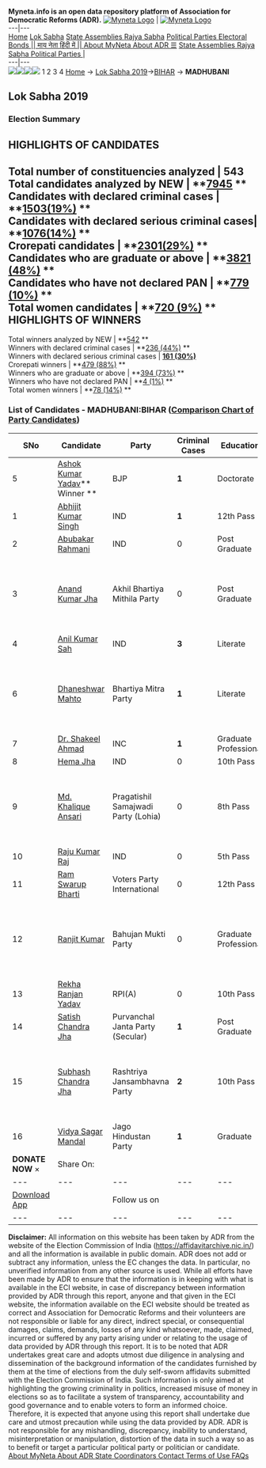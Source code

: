 **Myneta.info is an open data repository platform of Association for Democratic Reforms (ADR).**
[![Myneta Logo](https://www.myneta.info/lib/img/myneta-logo.png)](https://www.myneta.info/) | [![Myneta Logo](https://www.myneta.info/lib/img/adr-logo.png)](https://adrindia.org)  
---|---  
[Home](https://www.myneta.info/) [Lok Sabha](https://www.myneta.info/#ls "Lok Sabha") [ State Assemblies ](https://www.myneta.info/#sa "State Assemblies") [Rajya Sabha](https://www.myneta.info/#rs "Rajya Sabha") [Political Parties ](https://www.myneta.info/party "Political Parties") [ Electoral Bonds ](https://www.myneta.info/electoral_bonds "Electoral Bonds") [ || माय नेता हिंदी में || ](https://translate.google.co.in/translate?prev=hp&hl=en&js=y&u=www.myneta.info&sl=en&tl=hi&history_state0=) [ About MyNeta ](https://adrindia.org/content/about-myneta) [ About ADR ](https://adrindia.org/about-adr/who-we-are) [☰](javascript:void\(0\))
[ State Assemblies ](https://www.myneta.info/#sa "State Assemblies") [ Rajya Sabha ](https://www.myneta.info/#rs "Rajya Sabha") [ Political Parties ](https://www.myneta.info/party "Political Parties")
|   
---|---  
![](https://www.myneta.info/lib/img/banner/banner-1.png)![](https://www.myneta.info/lib/img/banner/banner-2.png)![](https://www.myneta.info/lib/img/banner/banner-3.png)![](https://www.myneta.info/lib/img/banner/banner-4.png)
1  2  3  4 
[Home](https://www.myneta.info/) → [Lok Sabha 2019](https://www.myneta.info/LokSabha2019/)→[BIHAR](https://www.myneta.info/LokSabha2019/index.php?action=show_constituencies&state_id=37) → **MADHUBANI**
### 
## Lok Sabha 2019
###  Election Summary 
HIGHLIGHTS OF CANDIDATES  
---  
Total number of constituencies analyzed |  543   
Total candidates analyzed by NEW | **[7945](https://www.myneta.info/LokSabha2019/index.php?action=summary&subAction=candidates_analyzed&sort=candidate#summary) **  
Candidates with declared criminal cases | **[1503(19%)](https://www.myneta.info/LokSabha2019/index.php?action=summary&subAction=crime&sort=candidate#summary) **  
Candidates with declared serious criminal cases| **[1076(14%)](https://www.myneta.info/LokSabha2019/index.php?action=summary&subAction=serious_crime&sort=candidate#summary) **  
Crorepati candidates | **[2301(29%)](https://www.myneta.info/LokSabha2019/index.php?action=summary&subAction=crorepati&sort=candidate#summary) **  
Candidates who are graduate or above | **[3821 (48%)](https://www.myneta.info/LokSabha2019/index.php?action=summary&subAction=education&sort=candidate#summary) **  
Candidates who have not declared PAN | **[779 (10%)](https://www.myneta.info/LokSabha2019/index.php?action=summary&subAction=without_pan&sort=candidate#summary) **  
Total women candidates | **[720 (9%)](https://www.myneta.info/LokSabha2019/index.php?action=summary&subAction=women_candidate&sort=candidate#summary) **  
HIGHLIGHTS OF WINNERS  
---  
Total winners analyzed by NEW | **[542](https://www.myneta.info/LokSabha2019/index.php?action=summary&subAction=winner_analyzed&sort=candidate#summary) **  
Winners with declared criminal cases | **[236 (44%)](https://www.myneta.info/LokSabha2019/index.php?action=summary&subAction=winner_crime&sort=candidate#summary) **  
Winners with declared serious criminal cases | **[161 (30%)](https://www.myneta.info/LokSabha2019/index.php?action=summary&subAction=winner_serious_crime&sort=candidate#summary)**  
Crorepati winners | **[479 (88%)](https://www.myneta.info/LokSabha2019/index.php?action=summary&subAction=winner_crorepati&sort=candidate#summary) **  
Winners who are graduate or above | **[394 (73%)](https://www.myneta.info/LokSabha2019/index.php?action=summary&subAction=winner_education&sort=candidate#summary) **  
Winners who have not declared PAN | **[4 (1%)](https://www.myneta.info/LokSabha2019/index.php?action=summary&subAction=winner_without_pan&sort=candidate#summary) **  
Total women winners | **[78 (14%)](https://www.myneta.info/LokSabha2019/index.php?action=summary&subAction=winner_women&sort=candidate#summary) **  
### List of Candidates - MADHUBANI:BIHAR ([Comparison Chart of Party Candidates](https://www.myneta.info/LokSabha2019/comparisonchart.php?constituency_id=496))
SNo | Candidate| Party| Criminal Cases| Education| Age| Total Assets| Liabilities  
---|---|---|---|---|---|---|---  
5  | [Ashok Kumar Yadav](https://www.myneta.info/LokSabha2019/candidate.php?candidate_id=11084)** Winner ** | BJP | **1** | Doctorate| 49 | Rs 4,66,99,125 ~ 4 Crore+ | Rs 78,92,847 ~ 78 Lacs+  
1  | [Abhijit Kumar Singh](https://www.myneta.info/LokSabha2019/candidate.php?candidate_id=11326) | IND | **1** | 12th Pass| 58 | Rs 3,00,46,633 ~ 3 Crore+ | Rs 9,00,000 ~ 9 Lacs+  
2  | [Abubakar Rahmani](https://www.myneta.info/LokSabha2019/candidate.php?candidate_id=12576) | IND | 0 | Post Graduate| 30 | Rs 7,57,606 ~ 7 Lacs+ | Rs 0 ~   
3  | [Anand Kumar Jha](https://www.myneta.info/LokSabha2019/candidate.php?candidate_id=12572) | Akhil Bhartiya Mithila Party | 0 | Post Graduate| 39 | ![](https://myneta.info/image_v2.php?myneta_folder=LokSabha2019&candidate_id=12572&col=ta) | ![](https://myneta.info/image_v2.php?myneta_folder=LokSabha2019&candidate_id=12572&col=lia)  
4  | [Anil Kumar Sah](https://www.myneta.info/LokSabha2019/candidate.php?candidate_id=12575) | IND | **3** | Literate| 35 | Rs 5,43,000 ~ 5 Lacs+ | Rs 60,000 ~ 60 Thou+  
6  | [Dhaneshwar Mahto](https://www.myneta.info/LokSabha2019/candidate.php?candidate_id=11085) | Bhartiya Mitra Party | **1** | Literate| 43 | ![](https://myneta.info/image_v2.php?myneta_folder=LokSabha2019&candidate_id=11085&col=ta) | ![](https://myneta.info/image_v2.php?myneta_folder=LokSabha2019&candidate_id=11085&col=lia)  
7  | [Dr. Shakeel Ahmad](https://www.myneta.info/LokSabha2019/candidate.php?candidate_id=11640) | INC | **1** | Graduate Professional| 63 | Rs 2,68,02,196 ~ 2 Crore+ | Rs 0 ~   
8  | [Hema Jha](https://www.myneta.info/LokSabha2019/candidate.php?candidate_id=12577) | IND | 0 | 10th Pass| 57 | Rs 1,08,74,083 ~ 1 Crore+ | Rs 0 ~   
9  | [Md. Khalique Ansari](https://www.myneta.info/LokSabha2019/candidate.php?candidate_id=12573) | Pragatishil Samajwadi Party (Lohia) | 0 | 8th Pass| 26 | ![](https://myneta.info/image_v2.php?myneta_folder=LokSabha2019&candidate_id=12573&col=ta) | ![](https://myneta.info/image_v2.php?myneta_folder=LokSabha2019&candidate_id=12573&col=lia)  
10  | [Raju Kumar Raj](https://www.myneta.info/LokSabha2019/candidate.php?candidate_id=11643) | IND | 0 | 5th Pass| 54 | Rs 23,56,028 ~ 23 Lacs+ | Rs 0 ~   
11  | [Ram Swarup Bharti](https://www.myneta.info/LokSabha2019/candidate.php?candidate_id=11645) | Voters Party International | 0 | 12th Pass| 63 | Rs 11,69,783 ~ 11 Lacs+ | Rs 0 ~   
12  | [Ranjit Kumar](https://www.myneta.info/LokSabha2019/candidate.php?candidate_id=11086) | Bahujan Mukti Party | 0 | Graduate Professional| 29 | ![](https://myneta.info/image_v2.php?myneta_folder=LokSabha2019&candidate_id=11086&col=ta) | ![](https://myneta.info/image_v2.php?myneta_folder=LokSabha2019&candidate_id=11086&col=lia)  
13  | [Rekha Ranjan Yadav](https://www.myneta.info/LokSabha2019/candidate.php?candidate_id=12574) | RPI(A) | 0 | 10th Pass| 30 | Rs 41,71,200 ~ 41 Lacs+ | Rs 0 ~   
14  | [Satish Chandra Jha](https://www.myneta.info/LokSabha2019/candidate.php?candidate_id=11644) | Purvanchal Janta Party (Secular) | **1** | Post Graduate| 51 | Rs 1,42,52,124 ~ 1 Crore+ | Rs 13,27,234 ~ 13 Lacs+  
15  | [Subhash Chandra Jha](https://www.myneta.info/LokSabha2019/candidate.php?candidate_id=11325) | Rashtriya Jansambhavna Party | **2** | 10th Pass| 50 | ![](https://myneta.info/image_v2.php?myneta_folder=LokSabha2019&candidate_id=11325&col=ta) | ![](https://myneta.info/image_v2.php?myneta_folder=LokSabha2019&candidate_id=11325&col=lia)  
16  | [Vidya Sagar Mandal](https://www.myneta.info/LokSabha2019/candidate.php?candidate_id=11642) | Jago Hindustan Party | **1** | Graduate| 36 | Rs 31,25,000 ~ 31 Lacs+ | Rs 0 ~   
|  **DONATE NOW** × |  Share On:  | [](https://api.whatsapp.com/send?text=https%3A%2F%2Fmyneta.info%2Fpunjab2022%2Findex.php%3Faction%3Dshow_constituencies%26state_id%3D19) | [](https://www.facebook.com/sharer/sharer.php?u=https%3A%2F%2Fmyneta.info%2Fpunjab2022%2Findex.php%3Faction%3Dshow_constituencies%26state_id%3D19) | [](https://twitter.com/share?url=https%3A%2F%2Fmyneta.info%2Fpunjab2022%2Findex.php%3Faction%3Dshow_constituencies%26state_id%3D19)  
---|---|---|---|---  
| [ Download App ](https://play.google.com/store/apps/details?id=com.webrosoft.myneta1&pcampaignid=pcampaignidMKT-Other-global-all-co-prtnr-py-PartBadge-Mar2515-1) | [](https://play.google.com/store/apps/details?id=com.webrosoft.myneta1&pcampaignid=pcampaignidMKT-Other-global-all-co-prtnr-py-PartBadge-Mar2515-1) |  Follow us on  | [](https://www.facebook.com/adrindia.org/) | [](https://twitter.com/adrspeaks) | [](https://groups.google.com/g/national-election-watch?hl=en&pli=1) | [](https://www.instagram.com/adrspeaks/) | [](https://www.youtube.com/user/adrspeaks) | [](https://sharechat.com/profile/adrspeaks)  
---|---|---|---|---|---|---|---|---  
**Disclaimer:** All information on this website has been taken by ADR from the website of the Election Commission of India (https://affidavitarchive.nic.in/) and all the information is available in public domain. ADR does not add or subtract any information, unless the EC changes the data. In particular, no unverified information from any other source is used. While all efforts have been made by ADR to ensure that the information is in keeping with what is available in the ECI website, in case of discrepancy between information provided by ADR through this report, anyone and that given in the ECI website, the information available on the ECI website should be treated as correct and Association for Democratic Reforms and their volunteers are not responsible or liable for any direct, indirect special, or consequential damages, claims, demands, losses of any kind whatsoever, made, claimed, incurred or suffered by any party arising under or relating to the usage of data provided by ADR through this report. It is to be noted that ADR undertakes great care and adopts utmost due diligence in analysing and dissemination of the background information of the candidates furnished by them at the time of elections from the duly self-sworn affidavits submitted with the Election Commission of India. Such information is only aimed at highlighting the growing criminality in politics, increased misuse of money in elections so as to facilitate a system of transparency, accountability and good governance and to enable voters to form an informed choice. Therefore, it is expected that anyone using this report shall undertake due care and utmost precaution while using the data provided by ADR. ADR is not responsible for any mishandling, discrepancy, inability to understand, misinterpretation or manipulation, distortion of the data in such a way so as to benefit or target a particular political party or politician or candidate. 
[ About MyNeta ](https://adrindia.org/content/about-myneta) [ About ADR ](https://adrindia.org/about-adr/who-we-are) [ State Coordinators ](https://adrindia.org/about-adr/state-coordinators) [ Contact ](https://adrindia.org/contact-us) [ Terms of Use ](https://adrindia.org/content/adr-terms-use) [ FAQs ](https://adrindia.org/content/faqs)
